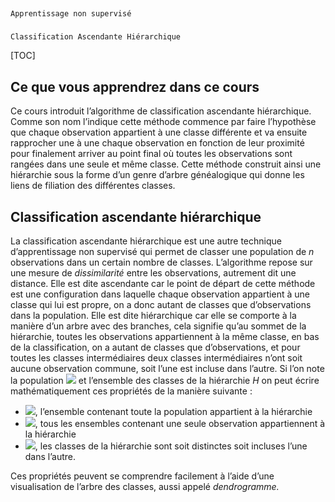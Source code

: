 
##
    Apprentissage non supervisé


###
    Classification Ascendante Hiérarchique


[TOC]



## Ce que vous apprendrez dans ce cours

Ce cours introduit l’algorithme de classification ascendante hiérarchique. Comme son nom l’indique cette méthode commence par faire l’hypothèse que chaque observation appartient à une classe différente et va ensuite rapprocher une à une chaque observation en fonction de leur proximité pour finalement arriver au point final où toutes les observations sont rangées dans une seule et même classe. Cette méthode construit ainsi une hiérarchie sous la forme d’un genre d’arbre généalogique qui donne les liens de filiation des différentes classes.


## Classification ascendante hiérarchique

La classification ascendante hiérarchique est une autre technique d’apprentissage non supervisé qui permet de classer une population de *n* observations dans un certain nombre de classes. L’algorithme repose sur une mesure de _dissimilarité_ entre les observations, autrement dit une distance. Elle est dite ascendante car le point de départ de cette méthode est une configuration dans laquelle chaque observation appartient à une classe qui lui est propre, on a donc autant de classes que d’observations dans la population. Elle est dite hiérarchique car elle se comporte à la manière d’un arbre avec des branches, cela signifie qu’au sommet de la hiérarchie, toutes les observations appartiennent à la même classe, en bas de la classification, on a autant de classes que d’observations, et pour toutes les classes intermédiaires deux classes intermédiaires n’ont soit aucune observation commune, soit l’une est incluse dans l’autre. Si l’on note la population <img src="https://latex.codecogs.com/svg.latex?\Large&space;\Omega=\{\omega_1,...,\omega_n\}" /> et l’ensemble des classes de la hiérarchie *H* on peut écrire mathématiquement ces propriétés de la manière suivante :



*   <img src="https://latex.codecogs.com/svg.latex?\Large&space;\Omega\in\;H" />, l’ensemble contenant toute la population appartient à la hiérarchie
*   <img src="https://latex.codecogs.com/svg.latex?\Large&space;\farall{omega}\in\Omega,\;\{\omega\}\in\;H" />, tous les ensembles contenant une seule observation appartiennent à la hiérarchie
*   <img src="https://latex.codecogs.com/svg.latex?\Large&space;\farall{h,h'}\in\;H,h\cap\;h'=\emptyset\;ou\;h\subset{h'}\;ou\;\supset{h'}" />, les classes de la hiérarchie sont soit distinctes soit incluses l’une dans l’autre.

Ces propriétés peuvent se comprendre facilement à l’aide d’une visualisation de l’arbre des classes, aussi appelé _dendrogramme._
